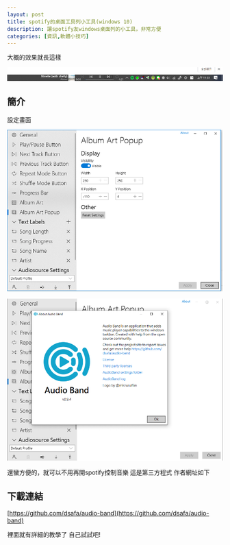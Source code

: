 ```yaml
---
layout: post
title: spotify的桌面工具列小工具(windows 10)
description: 讓spotify友windows桌面列的小工具，非常方便
categories: [資訊,軟體小技巧]
---
```

大概的效果就長這樣

![圖片_003](/attachments/2019-11-23-/圖片_003.png)

<!--more-->

## 簡介

設定畫面

![圖片_004](/attachments/2019-11-23-/圖片_004.png)

![圖片_005](/attachments/2019-11-23-/圖片_005.png)

還蠻方便的，就可以不用再開spotify控制音樂
這是第三方程式 作者網址如下

## 下載連結

[https://github.com/dsafa/audio-band](https://github.com/dsafa/audio-band)

裡面就有詳細的教學了 自己試試吧!